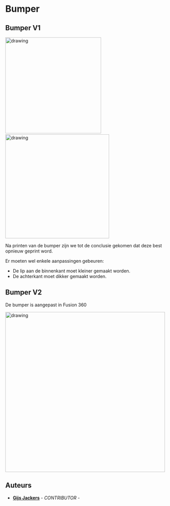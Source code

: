 # Bumper

## Bumper V1

<img src="https://user-images.githubusercontent.com/56915241/200283686-39cde0ae-ff9b-4c13-a06d-fd3bb36577b0.jpg" alt="drawing" width="300"/> &nbsp;&nbsp;&nbsp;&nbsp;&nbsp;&nbsp; 
<img src="https://user-images.githubusercontent.com/56915241/200283765-678d4827-beeb-428b-a5bc-bbb759e13266.jpg" alt="drawing" width="325"/>

Na printen van de bumper zijn we tot de conclusie gekomen dat deze best opnieuw geprint word.

Er moeten wel enkele aanpassingen gebeuren: 
- De lip aan de binnenkant moet kleiner gemaakt worden.
- De achterkant moet dikker gemaakt worden.

## Bumper V2 
De bumper is aangepast in Fusion 360

<img src="https://user-images.githubusercontent.com/56915241/200281965-4f58fb33-3c45-4133-93b0-1cba45a1c89f.png" alt="drawing" width="500"/>

## Auteurs
- [**Gijs Jackers**](https://github.com/GijsJackersPXL) - _CONTRIBUTOR_ - 

